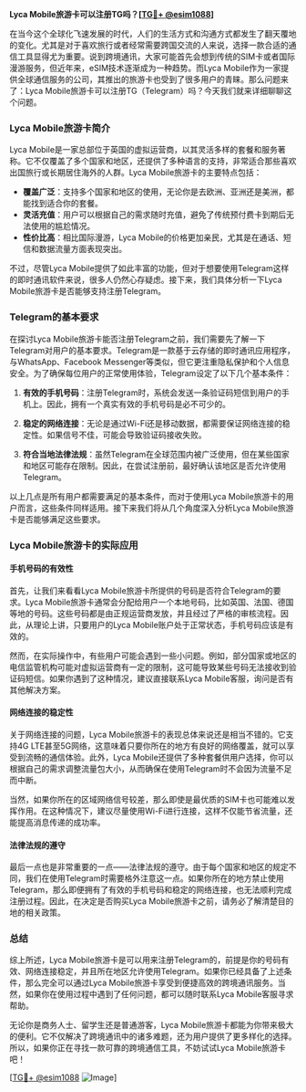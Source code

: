 **Lyca Mobile旅游卡可以注册TG吗？[[TG💪+ @esim1088](https://t.me/s/esim1088)]**

在当今这个全球化飞速发展的时代，人们的生活方式和沟通方式都发生了翻天覆地的变化。尤其是对于喜欢旅行或者经常需要跨国交流的人来说，选择一款合适的通信工具显得尤为重要。说到跨境通讯，大家可能首先会想到传统的SIM卡或者国际漫游服务，但近年来，eSIM技术逐渐成为一种趋势。而Lyca Mobile作为一家提供全球通信服务的公司，其推出的旅游卡也受到了很多用户的青睐。那么问题来了：Lyca Mobile旅游卡可以注册TG（Telegram）吗？今天我们就来详细聊聊这个问题。

### Lyca Mobile旅游卡简介

Lyca Mobile是一家总部位于英国的虚拟运营商，以其灵活多样的套餐和服务著称。它不仅覆盖了多个国家和地区，还提供了多种语言的支持，非常适合那些喜欢出国旅行或长期居住海外的人群。Lyca Mobile旅游卡的主要特点包括：

- **覆盖广泛**：支持多个国家和地区的使用，无论你是去欧洲、亚洲还是美洲，都能找到适合你的套餐。
- **灵活充值**：用户可以根据自己的需求随时充值，避免了传统预付费卡到期后无法使用的尴尬情况。
- **性价比高**：相比国际漫游，Lyca Mobile的价格更加亲民，尤其是在通话、短信和数据流量方面表现突出。

不过，尽管Lyca Mobile提供了如此丰富的功能，但对于想要使用Telegram这样的即时通讯软件来说，很多人仍然心存疑虑。接下来，我们具体分析一下Lyca Mobile旅游卡是否能够支持注册Telegram。

### Telegram的基本要求

在探讨Lyca Mobile旅游卡能否注册Telegram之前，我们需要先了解一下Telegram对用户的基本要求。Telegram是一款基于云存储的即时通讯应用程序，与WhatsApp、Facebook Messenger等类似，但它更注重隐私保护和个人信息安全。为了确保每位用户的正常使用体验，Telegram设定了以下几个基本条件：

1. **有效的手机号码**：注册Telegram时，系统会发送一条验证码短信到用户的手机上。因此，拥有一个真实有效的手机号码是必不可少的。
   
2. **稳定的网络连接**：无论是通过Wi-Fi还是移动数据，都需要保证网络连接的稳定性。如果信号不佳，可能会导致验证码接收失败。

3. **符合当地法律法规**：虽然Telegram在全球范围内被广泛使用，但在某些国家和地区可能存在限制。因此，在尝试注册前，最好确认该地区是否允许使用Telegram。

以上几点是所有用户都需要满足的基本条件，而对于使用Lyca Mobile旅游卡的用户而言，这些条件同样适用。接下来我们将从几个角度深入分析Lyca Mobile旅游卡是否能够满足这些要求。

### Lyca Mobile旅游卡的实际应用

#### 手机号码的有效性

首先，让我们来看看Lyca Mobile旅游卡所提供的号码是否符合Telegram的要求。Lyca Mobile旅游卡通常会分配给用户一个本地号码，比如英国、法国、德国等地的号码。这些号码都是由正规运营商发放，并且经过了严格的审核流程。因此，从理论上讲，只要用户的Lyca Mobile账户处于正常状态，手机号码应该是有效的。

然而，在实际操作中，有些用户可能会遇到一些小问题。例如，部分国家或地区的电信监管机构可能对虚拟运营商有一定的限制，这可能导致某些号码无法接收到验证码短信。如果你遇到了这种情况，建议直接联系Lyca Mobile客服，询问是否有其他解决方案。

#### 网络连接的稳定性

关于网络连接的问题，Lyca Mobile旅游卡的表现总体来说还是相当不错的。它支持4G LTE甚至5G网络，这意味着只要你所在的地方有良好的网络覆盖，就可以享受到流畅的通信体验。此外，Lyca Mobile还提供了多种套餐供用户选择，你可以根据自己的需求调整流量包大小，从而确保在使用Telegram时不会因为流量不足而中断。

当然，如果你所在的区域网络信号较差，那么即使是最优质的SIM卡也可能难以发挥作用。在这种情况下，建议尽量使用Wi-Fi进行连接，这样不仅能节省流量，还能提高消息传递的成功率。

#### 法律法规的遵守

最后一点也是非常重要的一点——法律法规的遵守。由于每个国家和地区的规定不同，我们在使用Telegram时需要格外注意这一点。如果你所在的地方禁止使用Telegram，那么即便拥有了有效的手机号码和稳定的网络连接，也无法顺利完成注册过程。因此，在决定是否购买Lyca Mobile旅游卡之前，请务必了解清楚目的地的相关政策。

### 总结

综上所述，Lyca Mobile旅游卡是可以用来注册Telegram的，前提是你的号码有效、网络连接稳定，并且所在地区允许使用Telegram。如果你已经具备了上述条件，那么完全可以通过Lyca Mobile旅游卡享受到便捷高效的跨境通讯服务。当然，如果你在使用过程中遇到了任何问题，都可以随时联系Lyca Mobile客服寻求帮助。

无论你是商务人士、留学生还是普通游客，Lyca Mobile旅游卡都能为你带来极大的便利。它不仅解决了跨境通讯中的诸多难题，还为用户提供了更多样化的选择。所以，如果你正在寻找一款可靠的跨境通信工具，不妨试试Lyca Mobile旅游卡吧！

[[TG💪+ @esim1088](https://t.me/s/esim1088) ![Image](https://i.postimg.cc/4NQfJmqS/Snipaste-2025-05-13-00-14-12.png)]
